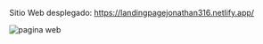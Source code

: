 Sitio Web desplegado: https://landingpagejonathan316.netlify.app/

![pagina web](https://github.com/JonyR316/landing_page/assets/154078733/dcc5ac26-f55e-4d86-b5a0-86cbf1258196)

